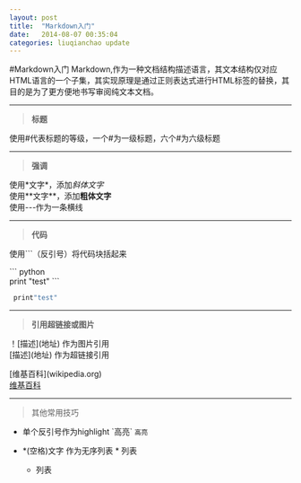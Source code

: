 ```yaml
---
layout: post
title:  "Markdown入门"
date:   2014-08-07 00:35:04
categories: liuqianchao update
---
```



#Markdown入门
Markdown,作为一种文档结构描述语言，其文本结构仅对应HTML语言的一个子集，其实现原理是通过正则表达式进行HTML标签的替换，其目的是为了更方便地书写审阅纯文本文档。

---
>**标题**

  使用#代表标题的等级，一个#为一级标题，六个#为六级标题

--- 
>**强调**

  使用\*文字\*，添加*斜体文字*  
  使用\*\*文字\*\*，添加**粗体文字**  
  使用\-\-\-作为一条横线
  
---
>**代码**

使用```（反引号）将代码块括起来

\`\`\` python  
print "test"
\`\`\`  

``` python
 print"test"
```

---
>**引用超链接或图片**

！\[描述](地址) 作为图片引用  
\[描述](地址) 作为超链接引用  

\[维基百科](wikipedia.org)    
[维基百科](wikipedia.org)

---
>其他常用技巧

* 单个反引号作为highlight
\`高亮\`
`高亮`


* \*(空格)文字 作为无序列表
 \* 列表
  * 列表
